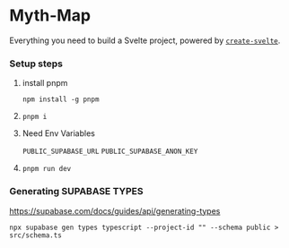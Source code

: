 # Myth-Map

Everything you need to build a Svelte project, powered by [`create-svelte`](https://github.com/sveltejs/kit/tree/main/packages/create-svelte).

### Setup steps

1. install pnpm

   `npm install -g pnpm`
2. `pnpm i`
3. Need Env Variables

    `PUBLIC_SUPABASE_URL`
    `PUBLIC_SUPABASE_ANON_KEY`
4. `pnpm run dev`

### Generating SUPABASE TYPES

<https://supabase.com/docs/guides/api/generating-types>

`npx supabase gen types typescript --project-id "" --schema public > src/schema.ts`
